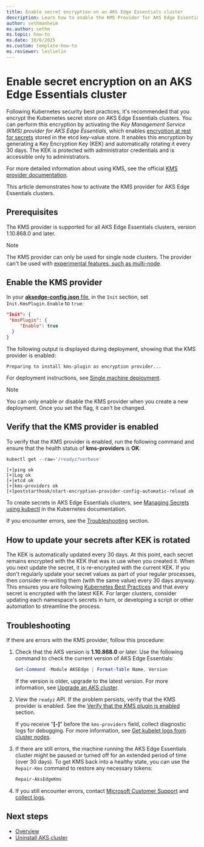 ```yaml
---
title: Enable secret encryption on an AKS Edge Essentials cluster
description: Learn how to enable the KMS Provider for AKS Edge Essentials clusters to encrypt secrets.
author: sethmanheim
ms.author: sethm
ms.topic: how-to
ms.date: 10/6/2025
ms.custom: template-how-to
ms.reviewer: leslielin
---
```


# Enable secret encryption on an AKS Edge Essentials cluster

Following Kubernetes security best practices, it's recommended that you encrypt the Kubernetes secret store on AKS Edge Essentials clusters. You can perform this encryption by activating the *Key Management Service (KMS) provider for AKS Edge Essentials*, which enables [encryption at rest for secrets](https://kubernetes.io/docs/concepts/configuration/secret/) stored in the etcd key-value store. It enables this encryption by generating a Key Encryption Key (KEK) and automatically rotating it every 30 days. The KEK is protected with administrator credentials and is accessible only to administrators.

For more detailed information about using KMS, see the official [KMS provider documentation](https://kubernetes.io/docs/tasks/administer-cluster/kms-provider/).

This article demonstrates how to activate the KMS provider for AKS Edge Essentials clusters.

## Prerequisites

The KMS provider is supported for all AKS Edge Essentials clusters, version 1.10.868.0 and later.

> [!NOTE]
> The KMS provider can only be used for single node clusters. The provider can't be used with [experimental features, such as multi-node](aks-edge-system-requirements.md#experimental-or-prerelease-features).

## Enable the KMS provider

In your [**aksedge-config.json** file](aks-edge-deployment-config-json.md), in the `Init` section, set `Init.KmsPlugin.Enable` to `true`:

```json
"Init": {
 "KmsPlugin": {
     "Enable": true
  }
}
```

The following output is displayed during deployment, showing that the KMS provider is enabled:

```output
Preparing to install kms-plugin as encryption provider...
```

For deployment instructions, see [Single machine deployment](aks-edge-howto-single-node-deployment.md).

> [!NOTE]
> You can only enable or disable the KMS provider when you create a new deployment. Once you set the flag, it can't be changed.

## Verify that the KMS provider is enabled

To verify that the KMS provider is enabled, run the following command and ensure that the health status of **kms-providers** is **OK**:

```powershell
kubectl get --raw='/readyz?verbose'
```

```output
[+]ping ok
[+]Log ok
[+]etcd ok
[+]kms-providers ok
[+]poststarthook/start-encryption-provider-config-automatic-reload ok
```

To create secrets in AKS Edge Essentials clusters, see [Managing Secrets using kubectl](https://kubernetes.io/docs/tasks/configmap-secret/managing-secret-using-kubectl/#use-raw-data) in the Kubernetes documentation.

If you encounter errors, see the [Troubleshooting](#troubleshooting) section.

## How to update your secrets after KEK is rotated

The KEK is automatically updated every 30 days. At this point, each secret remains encrypted with the KEK that was in use when you created it. When you next update the secret, it is re-encrypted with the current KEK. If you don't regularly update your secret values as part of your regular processes, then consider re-writing them (with the same value) every 30 days anyway. This ensures you are following [Kubernetes Best Practices](https://kubernetes.io/docs/tasks/administer-cluster/encrypt-data/#ensure-all-secrets-are-encrypted) and that every secret is encrypted with the latest KEK. For larger clusters, consider updating each namespace's secrets in turn, or developing a script or other automation to streamline the process. 

## Troubleshooting

If there are errors with the KMS provider, follow this procedure:

1. Check that the AKS version is **1.10.868.0** or later. Use the following command to check the current version of AKS Edge Essentials:

   ```powershell
   Get-Command -Module AKSEdge | Format-Table Name, Version
   ```

   If the version is older, upgrade to the latest version. For more information, see [Upgrade an AKS cluster](aks-edge-howto-update.md).

1. View the `readyz` API. If the problem persists, verify that the KMS provider is enabled. See the [Verify that the KMS plugin is enabled](#verify-that-the-kms-plugin-is-enabled) section.

   If you receive "**[-]**" before the `kms-providers` field, collect diagnostic logs for debugging. For more information, see [Get kubelet logs from cluster nodes](aks-get-kubelet-logs.md).

1. If there are still errors, the machine running the AKS Edge Essentials cluster might be paused or turned off for an extended period of time (over 30 days). To get KMS back into a healthy state, you can use the `Repair-Kms` command to restore any necessary tokens:

   ```powershell
   Repair-AksEdgeKms
   ```

1. If you still encounter errors, contact [Microsoft Customer Support](aks-edge-troubleshoot-overview.md) and [collect logs](aks-edge-resources-logs.md).

## Next steps

- [Overview](aks-edge-overview.md)
- [Uninstall AKS cluster](aks-edge-howto-uninstall.md)
